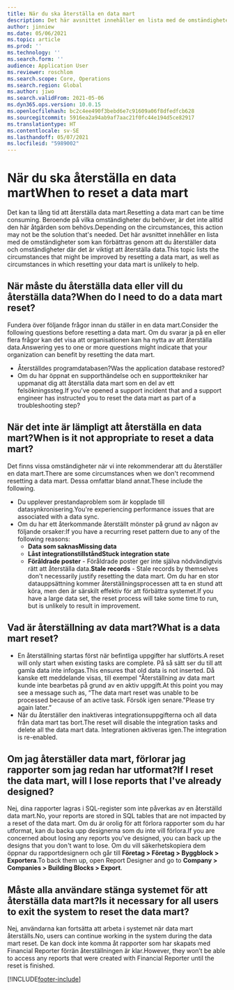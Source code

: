 ```yaml
---
title: När du ska återställa en data mart
description: Det här avsnittet innehåller en lista med de omständigheter som kan förbättras genom att du återställer data och omständigheter där det är viktigt att återställa data.
author: jinniew
ms.date: 05/06/2021
ms.topic: article
ms.prod: ''
ms.technology: ''
ms.search.form: ''
audience: Application User
ms.reviewer: roschlom
ms.search.scope: Core, Operations
ms.search.region: Global
ms.author: jiwo
ms.search.validFrom: 2021-05-06
ms.dyn365.ops.version: 10.0.15
ms.openlocfilehash: bc2c4ee490f3bebd6e7c91609a06f8dfedfcb628
ms.sourcegitcommit: 5916ea2a94ab9af7aac21f0fc44e194d5ce82917
ms.translationtype: HT
ms.contentlocale: sv-SE
ms.lasthandoff: 05/07/2021
ms.locfileid: "5989002"
---
```

# <a name="when-to-reset-a-data-mart"></a><span data-ttu-id="f456c-103">När du ska återställa en data mart</span><span class="sxs-lookup"><span data-stu-id="f456c-103">When to reset a data mart</span></span>

<span data-ttu-id="f456c-104">Det kan ta lång tid att återställa data mart.</span><span class="sxs-lookup"><span data-stu-id="f456c-104">Resetting a data mart can be time consuming.</span></span> <span data-ttu-id="f456c-105">Beroende på vilka omständigheter du behöver, är det inte alltid den här åtgärden som behövs.</span><span class="sxs-lookup"><span data-stu-id="f456c-105">Depending on the circumstances, this action may not be the solution that's needed.</span></span> <span data-ttu-id="f456c-106">Det här avsnittet innehåller en lista med de omständigheter som kan förbättras genom att du återställer data och omständigheter där det är viktigt att återställa data.</span><span class="sxs-lookup"><span data-stu-id="f456c-106">This topic lists the circumstances that might be improved by resetting a data mart, as well as circumstances in which resetting your data mart is unlikely to help.</span></span>  

## <a name="when-do-i-need-to-do-a-data-mart-reset"></a><span data-ttu-id="f456c-107">När måste du återställa data eller vill du återställa data?</span><span class="sxs-lookup"><span data-stu-id="f456c-107">When do I need to do a data mart reset?</span></span>
<span data-ttu-id="f456c-108">Fundera över följande frågor innan du ställer in en data mart.</span><span class="sxs-lookup"><span data-stu-id="f456c-108">Consider the following questions before resetting a data mart.</span></span> <span data-ttu-id="f456c-109">Om du svarar ja på en eller flera frågor kan det visa att organisationen kan ha nytta av att återställa data.</span><span class="sxs-lookup"><span data-stu-id="f456c-109">Answering yes to one or more questions might indicate that your organization can benefit by resetting the data mart.</span></span>

- <span data-ttu-id="f456c-110">Återställdes programdatabasen?</span><span class="sxs-lookup"><span data-stu-id="f456c-110">Was the application database restored?</span></span>
- <span data-ttu-id="f456c-111">Om du har öppnat en supporthändelse och en supporttekniker har uppmanat dig att återställa data mart som en del av ett felsökningssteg.</span><span class="sxs-lookup"><span data-stu-id="f456c-111">If you've opened a support incident that and a support engineer has instructed you to reset the data mart as part of a troubleshooting step?</span></span>
 
## <a name="when-is-it-not-appropriate-to-reset-a-data-mart"></a><span data-ttu-id="f456c-112">När det inte är lämpligt att återställa en data mart?</span><span class="sxs-lookup"><span data-stu-id="f456c-112">When is it not appropriate to reset a data mart?</span></span>
<span data-ttu-id="f456c-113">Det finns vissa omständigheter när vi inte rekommenderar att du återställer en data mart.</span><span class="sxs-lookup"><span data-stu-id="f456c-113">There are some circumstances when we don't recommend resetting a data mart.</span></span> <span data-ttu-id="f456c-114">Dessa omfattar bland annat.</span><span class="sxs-lookup"><span data-stu-id="f456c-114">These include the following.</span></span> 

- <span data-ttu-id="f456c-115">Du upplever prestandaproblem som är kopplade till datasynkronisering.</span><span class="sxs-lookup"><span data-stu-id="f456c-115">You're experiencing performance issues that are associated with a data sync.</span></span> 
- <span data-ttu-id="f456c-116">Om du har ett återkommande återställt mönster på grund av någon av följande orsaker:</span><span class="sxs-lookup"><span data-stu-id="f456c-116">If you have a recurring reset pattern due to any of the following reasons:</span></span> 
  - <span data-ttu-id="f456c-117">**Data som saknas**</span><span class="sxs-lookup"><span data-stu-id="f456c-117">**Missing data**</span></span> 
  - <span data-ttu-id="f456c-118">**Låst integrationstillstånd**</span><span class="sxs-lookup"><span data-stu-id="f456c-118">**Stuck integration state**</span></span> 
  - <span data-ttu-id="f456c-119">**Föråldrade poster** - Föråldrade poster ger inte själva nödvändigtvis rätt att återställa data.</span><span class="sxs-lookup"><span data-stu-id="f456c-119">**Stale records** - Stale records by themselves don't necessarily justify resetting the data mart.</span></span> <span data-ttu-id="f456c-120">Om du har en stor datauppsättning kommer återställningsprocessen att ta en stund att köra, men den är särskilt effektiv för att förbättra systemet.</span><span class="sxs-lookup"><span data-stu-id="f456c-120">If you have a large data set, the reset process will take some time to run, but is unlikely to result in improvement.</span></span>
 
## <a name="what-is-a-data-mart-reset"></a><span data-ttu-id="f456c-121">Vad är återställning av data mart?</span><span class="sxs-lookup"><span data-stu-id="f456c-121">What is a data mart reset?</span></span>
- <span data-ttu-id="f456c-122">En återställning startas först när befintliga uppgifter har slutförts.</span><span class="sxs-lookup"><span data-stu-id="f456c-122">A reset will only start when existing tasks are complete.</span></span> <span data-ttu-id="f456c-123">På så sätt ser du till att gamla data inte infogas.</span><span class="sxs-lookup"><span data-stu-id="f456c-123">This ensures that old data is not inserted.</span></span> <span data-ttu-id="f456c-124">Då kanske ett meddelande visas, till exempel "Återställning av data mart kunde inte bearbetas på grund av en aktiv uppgift.</span><span class="sxs-lookup"><span data-stu-id="f456c-124">At this point you may see a message such as, “The data mart reset was unable to be processed because of an active task.</span></span> <span data-ttu-id="f456c-125">Försök igen senare."</span><span class="sxs-lookup"><span data-stu-id="f456c-125">Please try again later.”</span></span>
- <span data-ttu-id="f456c-126">När du återställer den inaktiveras integrationsuppgifterna och all data från data mart tas bort.</span><span class="sxs-lookup"><span data-stu-id="f456c-126">The reset will disable the integration tasks and delete all the data mart data.</span></span> <span data-ttu-id="f456c-127">Integrationen aktiveras igen.</span><span class="sxs-lookup"><span data-stu-id="f456c-127">The integration is re-enabled.</span></span>

## <a name="if-i-reset-the-data-mart-will-i-lose-reports-that-ive-already-designed"></a><span data-ttu-id="f456c-128">Om jag återställer data mart, förlorar jag rapporter som jag redan har utformat?</span><span class="sxs-lookup"><span data-stu-id="f456c-128">If I reset the data mart, will I lose reports that I've already designed?</span></span> 
<span data-ttu-id="f456c-129">Nej, dina rapporter lagras i SQL-register som inte påverkas av en återställd data mart.</span><span class="sxs-lookup"><span data-stu-id="f456c-129">No, your reports are stored in SQL tables that are not impacted by a reset of the data mart.</span></span> <span data-ttu-id="f456c-130">Om du är orolig för att förlora rapporter som du har utformat, kan du backa upp designerna som du inte vill förlora.</span><span class="sxs-lookup"><span data-stu-id="f456c-130">If you are concerned about losing any reports you've designed, you can back up the designs that you don't want to lose.</span></span> <span data-ttu-id="f456c-131">Om du vill säkerhetskopiera dem öppnar du rapportdesignern och går till **Företag > Företag > Byggblock > Exportera**.</span><span class="sxs-lookup"><span data-stu-id="f456c-131">To back them up, open Report Designer and go to **Company > Companies > Building Blocks > Export**.</span></span>
 
## <a name="is-it-necessary-for-all-users-to-exit-the-system-to-reset-the-data-mart"></a><span data-ttu-id="f456c-132">Måste alla användare stänga systemet för att återställa data mart?</span><span class="sxs-lookup"><span data-stu-id="f456c-132">Is it necessary for all users to exit the system to reset the data mart?</span></span>
<span data-ttu-id="f456c-133">Nej, användarna kan fortsätta att arbeta i systemet när data mart återställs.</span><span class="sxs-lookup"><span data-stu-id="f456c-133">No, users can continue working in the system during the data mart reset.</span></span> <span data-ttu-id="f456c-134">De kan dock inte komma åt rapporter som har skapats med Financial Reporter förrän återställningen är klar.</span><span class="sxs-lookup"><span data-stu-id="f456c-134">However, they won’t be able to access any reports that were created with Financial Reporter until the reset is finished.</span></span> 

[!INCLUDE[footer-include](../../../includes/footer-banner.md)]
